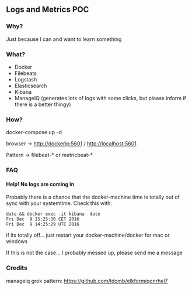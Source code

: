 ## Logs and Metrics POC


### Why?
Just because I can and want to learn something

### What?
* Docker
* Filebeats
* Logstash
* Elasticsearch
* Kibana
* ManageIQ (generates lots of logs with some clicks, but please inform if there is a better thingy)

### How?

docker-compose up -d

browser -> [http://dockerip:5601](http://dockerip:5601) / [http://localhost:5601](http://localhost:5601)

Pattern -> filebeat-* or metricbeat-*


### FAQ

#### Help! No logs are coming in
Probably there is a chance that the docker-machine time is totally out of sync with your systemtime. Check this with:
```
date && docker exec -it kibana  date
Fri Dec  9 15:25:30 CET 2016
Fri Dec  9 14:25:29 UTC 2016
```

if its totally off... just restart your docker-machine/docker for mac or windows

If this is not the case... I probably messed up, please send me a message

### Credits
manageiq grok pattern: https://github.com/ldomb/elkformiqonrhel7